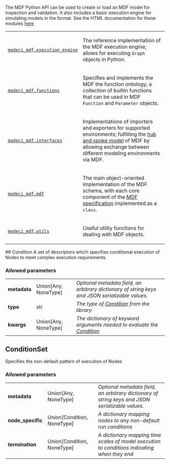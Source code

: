 The MDF Python API can be used to create or load an MDF model for inspection and validation.
It also includes a basic execution engine for simulating models in the format. See the HTML documentation
for these modules [here](https://mdf.readthedocs.io/en/latest/api/_autosummary/modeci_mdf.html)

<table class="longtable docutils align-default">
<colgroup>
<col style="width: 10%">
<col style="width: 90%">
</colgroup>
<tbody>
<tr class="row-odd"><td><p><a class="reference internal" href="https://mdf.readthedocs.io/en/latest/api/_autosummary/modeci_mdf.execution_engine.html" title="modeci_mdf.execution_engine"><code class="xref py py-obj docutils literal notranslate"><span class="pre">modeci_mdf.execution_engine</span></code></a></p></td>
<td><p>The reference implementation of the MDF execution engine; allows for executing <code class="xref py py-class docutils literal notranslate"><span class="pre">Graph</span></code> objects in Python.</p></td>
</tr>
<tr class="row-even"><td><p><a class="reference internal" href="https://mdf.readthedocs.io/en/latest/api/_autosummary/modeci_mdf.functions.html"><code class="xref py py-obj docutils literal notranslate"><span class="pre">modeci_mdf.functions</span></code></a></p></td>
<td><p>Specifies and implements the MDF the function ontology; a collection of builtin functions that can be used in MDF <code class="xref py py-class docutils literal notranslate"><span class="pre">Function</span></code> and <code class="xref py py-class docutils literal notranslate"><span class="pre">Parameter</span></code> objects.</p></td>
</tr>
<tr class="row-odd"><td><p><a class="reference internal" href="https://mdf.readthedocs.io/en/latest/api/_autosummary/modeci_mdf.interfaces.html"><code class="xref py py-obj docutils literal notranslate"><span class="pre">modeci_mdf.interfaces</span></code></a></p></td>
<td><p>Implementations of importers and exporters for supported environments; fulfilling the <a class="reference external" href="https://github.com/ModECI/MDF/tree/main/examples">hub and spoke model</a> of MDF by allowing exchange between different modeling environments via MDF.</p></td>
</tr>
<tr class="row-even"><td><p><a class="reference internal" href="https://mdf.readthedocs.io/en/latest/api/_autosummary/modeci_mdf.mdf.html" title="modeci_mdf.mdf"><code class="xref py py-obj docutils literal notranslate"><span class="pre">modeci_mdf.mdf</span></code></a></p></td>
<td><p>The main object-oriented implementation of the MDF schema, with each core component of the <a class="reference external" href="https://mdf.readthedocs.io/en/latest/api/Specification.html">MDF specification</a> implemented as a <code class="code docutils literal notranslate"><span class="pre">class</span></code>.</p></td>
</tr>
<tr class="row-odd"><td><p><a class="reference internal" href="https://mdf.readthedocs.io/en/latest/api/_autosummary/modeci_mdf.utils.html" title="modeci_mdf.utils"><code class="xref py py-obj docutils literal notranslate"><span class="pre">modeci_mdf.utils</span></code></a></p></td>
<td><p>Useful utility functions for dealing with MDF objects.</p></td>
</tr>
</tbody>
</table>
## Condition
A set of descriptors which specifies conditional execution of Nodes to meet complex execution requirements.

### Allowed parameters
<table>
  <tr>
    <td><b>metadata</b></td>
    <td>Union[Any, NoneType]</td>
    <td><i>Optional metadata field, an arbitrary dictionary of string keys and JSON serializable values.</i></td>
 </tr>


  <tr>
    <td><b>type</b></td>
    <td>str</td>
    <td><i>The type of <a href="#condition">Condition</a> from the library</i></td>
 </tr>


  <tr>
    <td><b>kwargs</b></td>
    <td>Union[Any, NoneType]</td>
    <td><i>The dictionary of keyword arguments needed to evaluate the <a href="#condition">Condition</a></i></td>
 </tr>


</table>

## ConditionSet
Specifies the non-default pattern of execution of Nodes

### Allowed parameters
<table>
  <tr>
    <td><b>metadata</b></td>
    <td>Union[Any, NoneType]</td>
    <td><i>Optional metadata field, an arbitrary dictionary of string keys and JSON serializable values.</i></td>
 </tr>


  <tr>
    <td><b>node_specific</b></td>
    <td>Union[Condition, NoneType]</td>
    <td><i>A dictionary mapping nodes to any non-default run conditions</i></td>
 </tr>


  <tr>
    <td><b>termination</b></td>
    <td>Union[Condition, NoneType]</td>
    <td><i>A dictionary mapping time scales of model execution to conditions indicating when they end</i></td>
 </tr>


</table>
